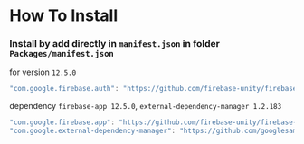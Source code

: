 # How To Install

### Install by add directly in `manifest.json` in folder `Packages/manifest.json`


for version `12.5.0`
```csharp
"com.google.firebase.auth": "https://github.com/firebase-unity/firebase-auth.git#12.5.0",
```


dependency `firebase-app 12.5.0`, `external-dependency-manager 1.2.183`
```csharp
"com.google.firebase.app": "https://github.com/firebase-unity/firebase-app.git#12.5.0",
"com.google.external-dependency-manager": "https://github.com/googlesamples/unity-jar-resolver.git?path=upm#v1.2.183",
```
